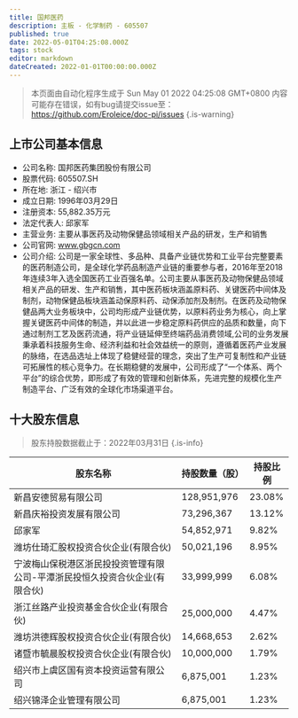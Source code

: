 ```yaml
---
title: 国邦医药
description: 主板 - 化学制药 - 605507
published: true
date: 2022-05-01T04:25:08.000Z
tags: stock
editor: markdown
dateCreated: 2022-01-01T00:00:00.000Z
---
```


> 本页面由自动化程序生成于 Sun May 01 2022 04:25:08 GMT+0800
> 内容可能存在错误，如有bug请提交issue至：https://github.com/Eroleice/doc-pi/issues
{.is-warning}

## 上市公司基本信息
- 公司名称: 国邦医药集团股份有限公司
- 股票代码: 605507.SH
- 所在地: 浙江 - 绍兴市
- 成立日期: 1996年03月29日
- 注册资本: 55,882.35万元
- 法定代表人: 邱家军
- 主营业务: 主要从事医药及动物保健品领域相关产品的研发，生产和销售
- 公司官网: www.gbgcn.com
- 公司介绍: 公司是一家全球性、多品种、具备产业链优势和工业平台完整要素的医药制造公司，是全球化学药品制造产业链的重要参与者，2016年至2018年连续3年入选全国医药工业百强名单。公司主要从事医药及动物保健品领域相关产品的研发、生产和销售，其中医药板块涵盖原料药、关键医药中间体及制剂，动物保健品板块涵盖动保原料药、动保添加剂及制剂。在医药及动物保健品两大业务板块中，公司均形成产业链优势，以原料药业务为核心，向上掌握关键医药中间体的制造，并以此进一步稳定原料药供应的品质和数量，向下通过制剂工艺及医药流通，将产业链延伸至终端药品消费领域,公司的业务发展秉承着科技服务生命、经济利益和社会效益统一的原则，遵循着医药产业发展的脉络，在选品选址上体现了稳健经营的理念，突出了生产可复制性和产业链可拓展性的核心竞争力。在长期稳健的发展中，公司形成了“一个体系、两个平台”的综合优势，即形成了有效的管理和创新体系，先进完整的规模化生产制造平台、广泛有效的全球化市场渠道平台。


## 十大股东信息
> 股东持股数据截止于：2022年03月31日
{.is-info}

| 股东名称 | 持股数量（股） | 持股比例 |
| --- | --- | --- |
| 新昌安德贸易有限公司 | 128,951,976 | 23.08% |
| 新昌庆裕投资发展有限公司 | 73,296,367 | 13.12% |
| 邱家军 | 54,852,971 | 9.82% |
| 潍坊仕琦汇股权投资合伙企业(有限合伙) | 50,021,196 | 8.95% |
| 宁波梅山保税港区浙民投投资管理有限公司-平潭浙民投恒久投资合伙企业(有限合伙) | 33,999,999 | 6.08% |
| 浙江丝路产业投资基金合伙企业(有限合伙) | 25,000,000 | 4.47% |
| 潍坊洪德辉股权投资合伙企业(有限合伙) | 14,668,653 | 2.62% |
| 诸暨市毓晨股权投资合伙企业(有限合伙) | 10,000,000 | 1.79% |
| 绍兴市上虞区国有资本投资运营有限公司 | 6,875,001 | 1.23% |
| 绍兴锦泽企业管理有限公司 | 6,875,001 | 1.23% |




